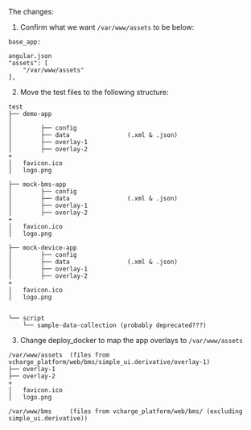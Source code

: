 The changes:

1. Confirm what we want `/var/www/assets` to be below:
```
base_app:

angular.json
"assets": [
    "/var/www/assets"
],
```
2. Move the test files to the following structure:
```
test
├── demo-app
│       
│        ├── config
│        ├── data                (.xml & .json)
│        ├── overlay-1
│        ├── overlay-2
+
│   favicon.ico
│   logo.png

├── mock-bms-app
│        ├── config
│        ├── data                (.xml & .json)
│        ├── overlay-1
│        ├── overlay-2
+
│   favicon.ico
│   logo.png

├── mock-device-app
│        ├── config
│        ├── data                (.xml & .json)
│        ├── overlay-1
│        ├── overlay-2
+
│   favicon.ico
│   logo.png


└── script
    └── sample-data-collection (probably deprecated???)
```

3. Change deploy_docker to map the app overlays to `/var/www/assets`

```
/var/www/assets  (files from vcharge_platform/web/bms/simple_ui.derivative/overlay-1)
├── overlay-1
├── overlay-2
+
│   favicon.ico
│   logo.png

/var/www/bms     (files from vcharge_platform/web/bms/ (excluding simple_ui.derivative))
```